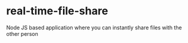 # real-time-file-share
Node JS based application where you can instantly share files with the other person

